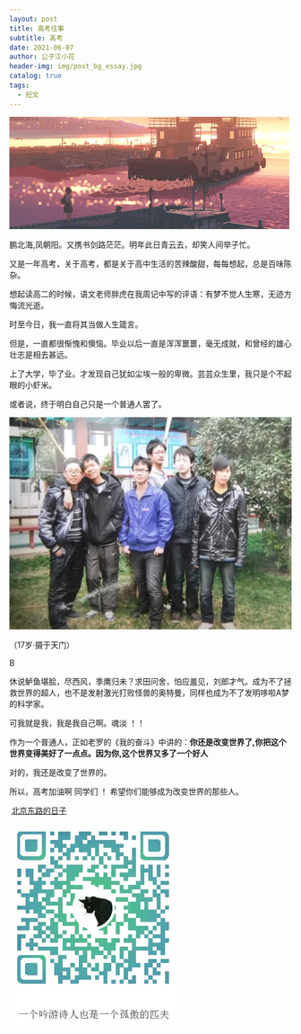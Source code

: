 ```yaml
---
layout: post
title: 高考往事
subtitle: 高考
date: 2021-06-07
author: 公子江小花
header-img: img/post_bg_essay.jpg
catalog: true
tags:
  - 短文
---
```




![1](/img/essay/5/1.gif)

鹏北海,凤朝阳。又携书剑路茫茫。明年此日青云去，却笑人间举子忙。



又是一年高考，关于高考，都是关于高中生活的苦辣酸甜，每每想起，总是百味陈杂。



想起读高二的时候，语文老师胖虎在我周记中写的评语：有梦不觉人生寒，无迹方悔流光逝。



时至今日，我一直将其当做人生箴言。



但是，一直都很惭愧和懊恼。毕业以后一直是浑浑噩噩，毫无成就，和曾经的雄心壮志是相去甚远。



上了大学，毕了业。才发现自己犹如尘埃一般的卑微。芸芸众生里，我只是个不起眼的小虾米。



或者说，终于明白自己只是一个普通人罢了。



![1](/img/essay/5/2.jpg)

（17岁·摄于天门）



B



休说鲈鱼堪脍，尽西风，季鹰归未？求田问舍，怕应羞见，刘郎才气。成为不了拯救世界的超人，也不是发射激光打败怪兽的奥特曼，同样也成为不了发明哆啦A梦的科学家。



可我就是我，我是我自己啊。魂淡 ！！



作为一个普通人，正如老罗的《我的奋斗》中讲的：**你还是改变世界了,你把这个世界变得美好了一点点。因为你,这个世界又多了一个好人**



对的，我还是改变了世界的。



所以，高考加油啊 同学们 ！ 希望你们能够成为改变世界的那些人。

​                                [北京东路的日子](https://music.163.com/#/song?id=5240550&market=baiduqk)

![ORZ](/img/wechat_code.jpg)